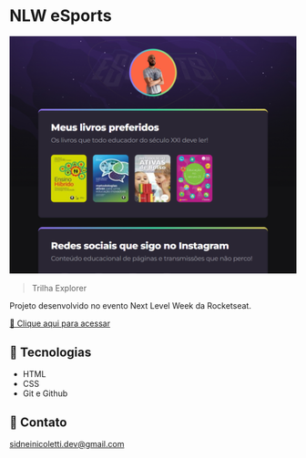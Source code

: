 # NLW eSports

![Preview](./.github/preview.png)

> Trilha Explorer

Projeto desenvolvido no evento Next Level Week da Rocketseat. 

[🔗 Clique aqui para acessar](https://sidneinicoletti-dev.github.io/nlw-esports-explorer/)

## 🚀 Tecnologias

- HTML
- CSS
- Git e Github

## 📲 Contato

sidneinicoletti.dev@gmail.com
